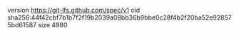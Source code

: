 version https://git-lfs.github.com/spec/v1
oid sha256:44f42cbf7b1b7f2f19b2039a08bb36b9bbe0c28f4b2f20ba52e928575bd61587
size 4980
